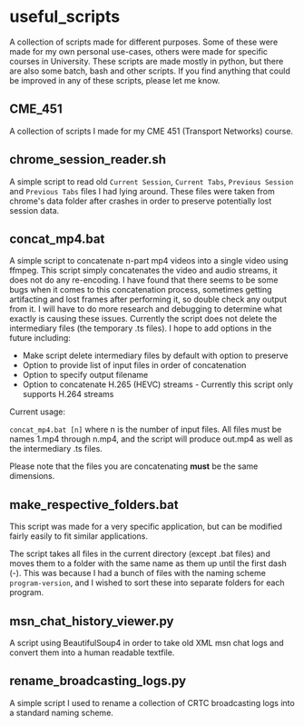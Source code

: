 # useful_scripts
A collection of scripts made for different purposes. Some of these were made for my own personal use-cases, others were made for specific courses in University. These scripts are made mostly in python, but there are also some batch, bash and other scripts. If you find anything that could be improved in any of these scripts, please let me know.

## CME_451
A collection of scripts I made for my CME 451 (Transport Networks) course.

## chrome_session_reader.sh
A simple script to read old `Current Session`, `Current Tabs`, `Previous Session` and `Previous Tabs` files I had lying around. These files were taken from chrome's data folder after crashes in order to preserve potentially lost session data.

## concat_mp4.bat
A simple script to concatenate n-part mp4 videos into a single video using ffmpeg. This script simply concatenates the video and audio streams, it does not do any re-encoding. I have found that there seems to be some bugs when it comes to this concatenation process, sometimes getting artifacting and lost frames after performing it, so double check any output from it. I will have to do more research and debugging to determine what exactly is causing these issues. Currently the script does not delete the intermediary files (the temporary .ts files). I hope to add options in the future including:
* Make script delete intermediary files by default with option to preserve
* Option to provide list of input files in order of concatenation
* Option to specify output filename
* Option to concatenate H.265 (HEVC) streams - Currently this script only supports H.264 streams

Current usage:

`concat_mp4.bat [n]` where n is the number of input files. All files must be names 1.mp4 through n.mp4, and the script will produce out.mp4 as well as the intermediary .ts files.

Please note that the files you are concatenating **must** be the same dimensions.

## make_respective_folders.bat
This script was made for a very specific application, but can be modified fairly easily to fit similar applications.

The script takes all files in the current directory (except .bat files) and moves them to a folder with the same name as them up until the first dash (-). This was because I had a bunch of files with the naming scheme `program-version`, and I wished to sort these into separate folders for each program.

## msn_chat_history_viewer.py
A script using BeautifulSoup4 in order to take old XML msn chat logs and convert them into a human readable textfile.

## rename_broadcasting_logs.py
A simple script I used to rename a collection of CRTC broadcasting logs into a standard naming scheme.

